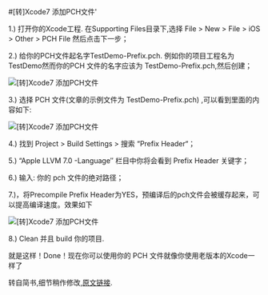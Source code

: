 #[转]Xcode7 添加PCH文件'

1.) 打开你的Xcode工程. 在Supporting Files目录下,选择 File > New > File > iOS > Other > PCH File 然后点击下一步； 
  
2.) 给你的PCH文件起名字TestDemo-Prefix.pch. 例如你的项目工程名为TestDemo然而你的PCH 文件的名字应该为 TestDemo-Prefix.pch,然后创建；

![](https://raw.githubusercontent.com/KanaanAusten/MyPictures/master/14602742798754.jpg "[转]Xcode7 添加PCH文件")

3.) 选择 PCH 文件(文章的示例文件为 TestDemo-Prefix.pch) ,可以看到里面的内容如下:
  

  
![](https://raw.githubusercontent.com/KanaanAusten/MyPictures/master/14602743121672.jpg "[转]Xcode7 添加PCH文件")

4.) 找到 Project > Build Settings > 搜索 “Prefix Header“； 
  
5.) “Apple LLVM 7.0 -Language″ 栏目中你将会看到 Prefix Header 关键字；
  
6.) 输入: 你的 pch 文件的绝对路径；
  
7.)，将Precompile Prefix Header为YES，预编译后的pch文件会被缓存起来，可以提高编译速度。效果如下

![](https://raw.githubusercontent.com/KanaanAusten/MyPictures/master/14602743840031.jpg "[转]Xcode7 添加PCH文件")

8.) Clean 并且 build 你的项目.
  
就是这样！Done！现在你可以使用你的 PCH 文件就像你使用老版本的Xcode一样了

转自简书,细节稍作修改,[原文链接](http://www.jianshu.com/p/e6e0e3bbbf38).

